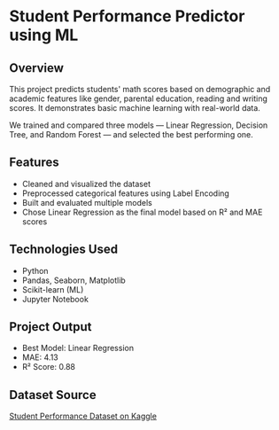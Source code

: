 # Student Performance Predictor using ML

## Overview

This project predicts students' math scores based on demographic and academic features like gender, parental education, reading and writing scores. It demonstrates basic machine learning with real-world data.

We trained and compared three models — Linear Regression, Decision Tree, and Random Forest — and selected the best performing one.

## Features

- Cleaned and visualized the dataset
- Preprocessed categorical features using Label Encoding
- Built and evaluated multiple models
- Chose Linear Regression as the final model based on R² and MAE scores

## Technologies Used

- Python
- Pandas, Seaborn, Matplotlib
- Scikit-learn (ML)
- Jupyter Notebook

## Project Output

- Best Model: Linear Regression  
- MAE: 4.13  
- R² Score: 0.88

## Dataset Source

[Student Performance Dataset on Kaggle](https://www.kaggle.com/datasets/spscientist/students-performance-in-exams)

